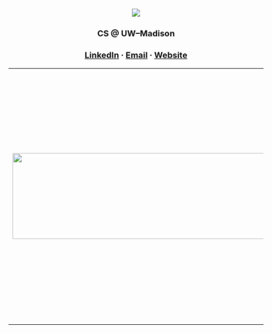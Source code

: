 <h1 align="center"><img src="https://readme-typing-svg.demolab.com?font=Secular+One&weight=600&size=45&duration=3000&color=7286D3&center=true&vCenter=true&width=435&lines=Hi%2C+I'm+Nico+%F0%9F%91%8B"/></a></h1>

<!-- TODO: ADD ... ![](https://visitor-badge.laobi.icu/badge?page_id=nico-himself.nico-himself) -->

<h3 align="center"> CS @ UW–Madison</h3>

<h3 align="center" style="margin-bottom: 12px;">
  <a href="https://www.linkedin.com/in/nicosalm/">LinkedIn</a> · <a href="mailto:contact@nicosalm.dev">Email</a> · <a href="https://nicosalm.dev">Website</a>
</h3>

<table align = center>
  <tr>
    <td><img height="170" src="https://github-readme-stats-nico-himself.vercel.app/api?username=nico-himself&show_icons=true&count_private=true&include_all_commits=true&theme=tokyonight&hide=stars,issues" width="500"/></td>
    <!-- OLD ... <td><img src="https://github-readme-stats-nico-himself.vercel.app/api/top-langs/?username=nico-himself&count_private=true&layout=compact&count_private=true&hide_border=true&theme=tokyonight&hide=stars,issues" width="500"/></td> -->
    <td><img src="https://github-readme-stats.vercel.app/api/wakatime?username=Varrix&theme=tokyonight&langs_count=3" width="500"></td>
  </tr>
</table>
